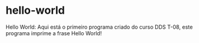 # hello-world
Hello World:
Aqui está o primeiro programa criado do curso DDS T-08, este programa imprime a frase Hello World!
